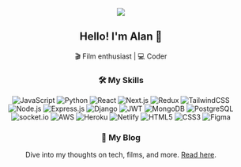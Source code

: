 <p align="center">
  <img src="https://res.cloudinary.com/dzjr3skhe/image/upload/v1694234935/ezgif.com-optimize_1_ejsjvr.gif"/>
</p>

<h2 align="center">Hello! I'm Alan 👋</h2>
<p align="center">
  🎬 Film enthusiast | 💻 Coder
</p>
<h3 align="center">🛠 My Skills</h3>
<p align="center">
  <!-- Languages -->
  <img alt="JavaScript" src="https://img.shields.io/badge/JS-%23323330.svg?style=flat&logo=javascript&logoColor=%23F7DF1E"/>
  <img alt="Python" src="https://img.shields.io/badge/Python-%2314354C.svg?style=flat&logo=python&logoColor=white"/>
  
  <!-- Libraries & Frameworks -->
  <img alt="React" src="https://img.shields.io/badge/React-%2320232a.svg?style=flat&logo=react&logoColor=%2361DAFB"/>
  <img alt="Next.js" src="https://img.shields.io/badge/Next-%2020232a.svg?style=flat&logo=nextdotjs&logoColor=white"/>
  <img alt="Redux" src="https://img.shields.io/badge/Redux-%23764ABC.svg?style=flat&logo=redux&logoColor=white"/>
  <img alt="TailwindCSS" src="https://img.shields.io/badge/Tailwind-%2338B2AC.svg?style=flat&logo=tailwind-css&logoColor=white"/>
  <img alt="Node.js" src="https://img.shields.io/badge/Node-43853D?style=flat&logo=node.js&logoColor=white"/>
  <img alt="Express.js" src="https://img.shields.io/badge/Express-%23404d59.svg?style=flat&logo=express&logoColor=white"/>
  <img alt="Django" src="https://img.shields.io/badge/Django-%23092E20.svg?style=flat&logo=django&logoColor=white"/>
  <img alt="JWT" src="https://img.shields.io/badge/JWT-black?style=flat&logo=JSON%20web%20tokens"/>

  <!-- Databases -->
  <img alt="MongoDB" src="https://img.shields.io/badge/Mongo-%234ea94b.svg?style=flat&logo=mongodb&logoColor=white"/>
  <img alt="PostgreSQL" src="https://img.shields.io/badge/Postgres-%23336791.svg?style=flat&logo=postgresql&logoColor=white"/>
  <img alt="socket.io" src="https://img.shields.io/badge/Socket-%238D0000.svg?style=flat&logo=socket.io&logoColor=white"/>

  <!-- Deployment -->
  <img alt="AWS" src="https://img.shields.io/badge/AWS-%23FF9900.svg?style=flat&logo=amazon-aws&logoColor=white"/>
  <img alt="Heroku" src="https://img.shields.io/badge/Heroku-%23430098.svg?style=flat&logo=heroku&logoColor=white"/>
  <img alt="Netlify" src="https://img.shields.io/badge/Netlify-%2300C7B7.svg?style=flat&logo=netlify&logoColor=white"/>

  <!-- Design & Web -->
  <img alt="HTML5" src="https://img.shields.io/badge/HTML-%23E34F26.svg?style=flat&logo=html5&logoColor=white"/>
  <img alt="CSS3" src="https://img.shields.io/badge/CSS-%231572B6.svg?style=flat&logo=css3&logoColor=white"/>
  <img alt="Figma" src="https://img.shields.io/badge/Figma-%23F24E1E.svg?style=flat&logo=figma&logoColor=white"/>
</p>
<h3 align="center">📖 My Blog</h3>
<p align="center">
  Dive into my thoughts on tech, films, and more. <a href="YOUR_BLOG_URL_HERE">Read here</a>.
</p>






